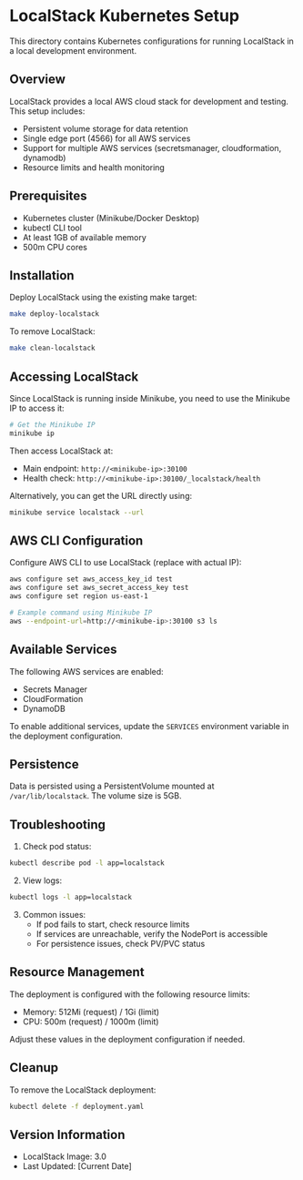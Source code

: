 # LocalStack Kubernetes Setup

This directory contains Kubernetes configurations for running LocalStack in a local development environment.

## Overview

LocalStack provides a local AWS cloud stack for development and testing. This setup includes:
- Persistent volume storage for data retention
- Single edge port (4566) for all AWS services
- Support for multiple AWS services (secretsmanager, cloudformation, dynamodb)
- Resource limits and health monitoring

## Prerequisites

- Kubernetes cluster (Minikube/Docker Desktop)
- kubectl CLI tool
- At least 1GB of available memory
- 500m CPU cores

## Installation

Deploy LocalStack using the existing make target:
```bash
make deploy-localstack
```

To remove LocalStack:
```bash
make clean-localstack
```

## Accessing LocalStack

Since LocalStack is running inside Minikube, you need to use the Minikube IP to access it:

```bash
# Get the Minikube IP
minikube ip
```

Then access LocalStack at:
- Main endpoint: `http://<minikube-ip>:30100`
- Health check: `http://<minikube-ip>:30100/_localstack/health`

Alternatively, you can get the URL directly using:
```bash
minikube service localstack --url
```

## AWS CLI Configuration

Configure AWS CLI to use LocalStack (replace <minikube-ip> with actual IP):
```bash
aws configure set aws_access_key_id test
aws configure set aws_secret_access_key test
aws configure set region us-east-1

# Example command using Minikube IP
aws --endpoint-url=http://<minikube-ip>:30100 s3 ls
```

## Available Services

The following AWS services are enabled:
- Secrets Manager
- CloudFormation
- DynamoDB

To enable additional services, update the `SERVICES` environment variable in the deployment configuration.

## Persistence

Data is persisted using a PersistentVolume mounted at `/var/lib/localstack`. The volume size is 5GB.

## Troubleshooting

1. Check pod status:
```bash
kubectl describe pod -l app=localstack
```

2. View logs:
```bash
kubectl logs -l app=localstack
```

3. Common issues:
   - If pod fails to start, check resource limits
   - If services are unreachable, verify the NodePort is accessible
   - For persistence issues, check PV/PVC status

## Resource Management

The deployment is configured with the following resource limits:
- Memory: 512Mi (request) / 1Gi (limit)
- CPU: 500m (request) / 1000m (limit)

Adjust these values in the deployment configuration if needed.

## Cleanup

To remove the LocalStack deployment:
```bash
kubectl delete -f deployment.yaml
```

## Version Information

- LocalStack Image: 3.0
- Last Updated: [Current Date] 